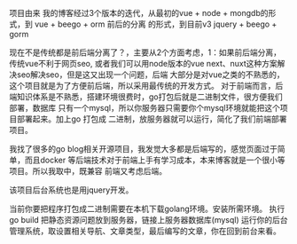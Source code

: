 项目由来
我的博客经过3个版本的迭代，从最初的vue + node + mongdb的形式，到 vue + beego + orm 前后的分离
的形式，到目前v3 jquery + beego + gorm 

现在不是传统都是前后端分离了？，主要从2个方面考虑，1：如果前后端分离，传统vue不利于网页seo,
或者我们可以用node版本的vue next、nuxt这种方案解决seo解决seo，但是这又出现一个问题，后端
大部分是对vue之类的不熟悉的，这个项目就是为了方便前后端，所以采用最传统的开发方式。
对于前端而言，后端知识体系是不熟悉，搭建环境很费时，go打包后就是二进制文件，很方便我们部署，数据库
只有一个mysql，所以你服务器只需要你个mysql环境就能把这个项目部署起来。加上go 打包成
二进制，放服务器就可以运行，简化了我们前端部署项目。

我找了很多的go blog相关开源项目，我发觉大多都是后端写的，感觉页面过于简单，而且docker
等后端技术对于前端上手有学习成本，本来博客就是一个很小等项目。所以我取中，既兼容
前端又考虑后端。

该项目后台系统也是用jquery开发。

当前你要把程序打包成二进制需要在本机下载golang环境。安装所需环境。
执行 go build 把静态资源问题放到服务器，链接上服务器数据库(mysql)
运行你的后台管理系统，取设置相关导航、文章类型，最后编写的文章，你在回到前台来看。
